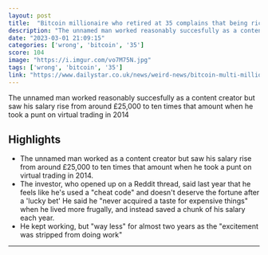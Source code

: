 ```yaml
---
layout: post
title:  "Bitcoin millionaire who retired at 35 complains that being rich is 'boring'"
description: "The unnamed man worked reasonably succesfully as a content creator but saw his salary rise from around £25,000 to ten times that amount when he took a punt on virtual trading in 2014"
date: "2023-03-01 21:09:15"
categories: ['wrong', 'bitcoin', '35']
score: 104
image: "https://i.imgur.com/vo7M75N.jpg"
tags: ['wrong', 'bitcoin', '35']
link: "https://www.dailystar.co.uk/news/weird-news/bitcoin-multi-millionaire-who-retired-28691630"
---
```


The unnamed man worked reasonably succesfully as a content creator but saw his salary rise from around £25,000 to ten times that amount when he took a punt on virtual trading in 2014

## Highlights

- The unnamed man worked as a content creator but saw his salary rise from around £25,000 to ten times that amount when he took a punt on virtual trading in 2014.
- The investor, who opened up on a Reddit thread, said last year that he feels like he's used a "cheat code" and doesn't deserve the fortune after a 'lucky bet' He said he "never acquired a taste for expensive things" when he lived more frugally, and instead saved a chunk of his salary each year.
- He kept working, but "way less" for almost two years as the "excitement was stripped from doing work"

---
